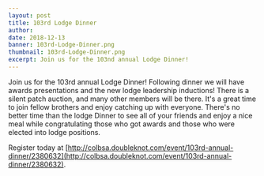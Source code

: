 ```yaml
---
layout: post
title: 103rd Lodge Dinner
author:
date: 2018-12-13
banner: 103rd-Lodge-Dinner.png
thumbnail: 103rd-Lodge-Dinner.png
excerpt: Join us for the 103nd annual Lodge Dinner!
---
```


Join us for the 103rd annual Lodge Dinner! Following dinner we will have awards presentations and the new lodge leadership inductions! There is a silent patch auction, and many other members will be there. It's a great time to join fellow brothers and enjoy catching up with everyone. There's no better time than the lodge Dinner to see all of your friends and enjoy a nice meal while congratulating those who got awards and those who were elected into lodge positions.

Register today at [http://colbsa.doubleknot.com/event/103rd-annual-dinner/2380632](http://colbsa.doubleknot.com/event/103rd-annual-dinner/2380632).
